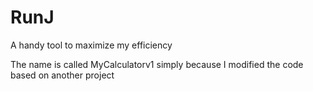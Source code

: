 # RunJ
A handy tool to maximize my efficiency

The name is called MyCalculatorv1 simply because I modified the code based on another project

